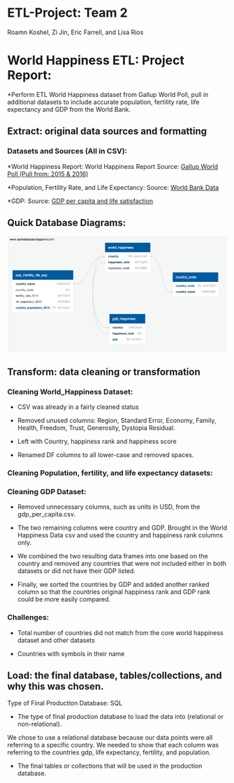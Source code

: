 # ETL-Project: Team 2
Roamn Koshel, Zi Jin, Eric Farrell, and Lisa Rios

# World Happiness ETL: Project Report:

*Perform ETL World Happiness dataset from Gallup World Poll, pull in additional datasets to include accurate population, fertility rate, life expectancy and GDP from the World Bank.

## Extract: original data sources and formatting

### Datasets and Sources (All in CSV): 

*World Happiness Report: World Happiness Report
Source: [Gallup World Poll (Pull from: 2015 & 2016)](https://www.kaggle.com/unsdsn/world-happiness?select=2015.csv) 

*Population, Fertility Rate, and Life Expectancy: 
Source: [World Bank Data](https://www.kaggle.com/gemartin/world-bank-data-1960-to-2016) 
                         
*GDP: Source: [GDP per capita and life satisfaction](https://www.kaggle.com/pamhohhgkgm/gdp-per-capita-and-life-satisfaction2017)
 
## Quick Database Diagrams:
![Visual of our tables](Resources/QBD_schema.png) 

## Transform: data cleaning or transformation

### Cleaning World_Happiness Dataset:
* CSV was already in a fairly cleaned status

* Removed unused columns: Region, Standard Error, Economy, Family, Health, Freedom, Trust, Generosity, Dystopia Residual.

* Left with Country, happiness rank and happiness score

* Renamed DF columns to all lower-case and removed spaces.

### Cleaning Population, fertility, and life expectancy datasets:



### Cleaning GDP Dataset:
* Removed unnecessary columns, such as units in USD, from the gdp_per_capita.csv. 

* The two remaining columns were country and GDP. Brought in the World Happiness Data csv and used the country and happiness rank columns only. 

* We combined the two resulting data frames into one based on the country and removed any countries that were not included either in both datasets or did not have their GDP listed. 

* Finally, we sorted the countries by GDP and added another ranked column so that the countries original happiness rank and GDP rank could be more easily compared.

### Challenges:

* Total number of countries did not match from the core world happiness dataset and other datasets

* Countries with symbols in their name


## Load: the final database, tables/collections, and why this was chosen.
Type of Final Production Database: SQL

* The type of final production database to load the data into (relational or non-relational).

We chose to use a relational database because our data points were all referring to a specific country.  We needed to show that each column was referring to the countries gdp, life expectancy, fertility, and population.

* The final tables or collections that will be used in the production database.
